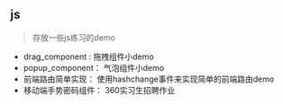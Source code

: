 ## js

> 存放一些js练习的demo

- drag_component : 拖拽组件小demo
- popup_component： 气泡组件小demo
- 前端路由简单实现： 使用hashchange事件来实现简单的前端路由demo
- 移动端手势密码组件： 360实习生招聘作业
